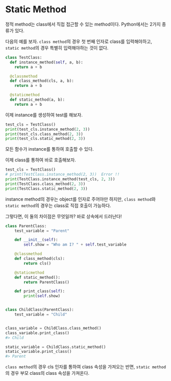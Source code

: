 # Static Method

정적 method는 class에서 직접 접근할 수 있는 method이다. Python에서는 2가지 종류가 있다.

다음의 예를 보자. `class method`의 경우 첫 번째 인자로 class를 입력해야하고, `static method`의 경우 특별히 입력해야하는 것이 없다.

```python
class TestClass:
  def instance_method(self, a, b):
    return a + b

  @classmethod
  def class_method(cls, a, b):
    return a + b

  @staticmethod
  def static_method(a, b):
    return a + b
```

이제 instance를 생성하여 test를 해보자.

```python
test_cls = TestClass()
print(test_cls.instance_method(2, 3))
print(test_cls.class_method(2, 3))
print(test_cls.static_method(2, 3))
```

모든 함수가 instance를 통하여 호출할 수 있다.

이제 class를 통하여 바로 호출해보자.

```python
test_cls = TestClass()
# print(TestClass.instance_method(2, 3))  Error !!
print(TestClass.instance_method(test_cls, 2, 3))
print(TestClass.class_method(2, 3))
print(TestClass.static_method(2, 3))
```

instance method의 경우는 object를 인자로 주어야만 하지만, `class method`와 `static method`의 경우는 class로 직접 호출이 가능하다.

그렇다면, 이 둘의 차이점은 무엇일까? 바로 상속에서 드러난다!

```python
class ParentClass:
    test_variable = "Parent"

    def __init__(self):
        self.show = "Who am I? " + self.test_variable

    @classmethod
    def class_method(cls):
        return cls()

    @staticmethod
    def static_method():
        return ParentClass()

    def print_class(self):
        print(self.show)


class ChildClass(ParentClass):
    test_variable = "Child"


class_variable = ChildClass.class_method()
class_variable.print_class()
#> Child

static_variable = ChildClass.static_method()
static_variable.print_class()
#> Parent
```

`class method`의 경우 cls 인자를 통하여 class 속성을 가져오는 반면, `static method`의 경우 부모 class의 class 속성을 가져온다.
